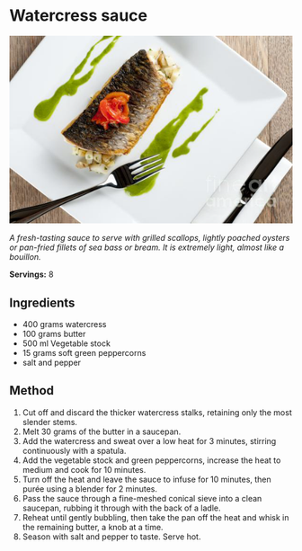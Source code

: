# Watercress sauce

![Watercress sauce](resources/watercress-sauce.png)

*A fresh-tasting sauce to serve with grilled scallops, lightly poached oysters or pan-fried fillets of sea bass or bream. It is extremely light, almost like a bouillon.*

**Servings:** 8

## Ingredients
- 400 grams watercress
- 100 grams butter
- 500 ml Vegetable stock
- 15 grams soft green peppercorns
- salt and pepper

## Method
1. Cut off and discard the thicker watercress stalks, retaining only the most slender stems. 
1. Melt 30 grams of the butter in a saucepan.
1. Add the watercress and sweat over a low heat for 3 minutes, stirring continuously with a spatula.
1. Add the vegetable stock and green peppercorns, increase the heat to medium and cook for 10 minutes.
1. Turn off the heat and leave the sauce to infuse for 10 minutes, then purée using a blender for 2 minutes.
1. Pass the sauce through a fine-meshed conical sieve into a clean saucepan, rubbing it through with the back of a ladle.
1. Reheat until gently bubbling, then take the pan off the heat and whisk in the remaining butter, a knob at a time. 
1. Season with salt and pepper to taste. Serve hot.